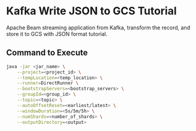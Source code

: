# Kafka Write JSON to GCS Tutorial
Apache Beam streaming application from Kafka, transform the record, and store it to GCS with JSON format tutorial.

## Command to Execute
```bash
java -jar <jar_name> \
    --project=<project_id> \
    --tempLocation=<temp_location> \
    --runner=DirectRunner \
    --bootstrapServers=<bootstrap_servers> \
    --groupId=<group_id> \
    --topic=<topic> \
    --autoOffsetReset=<earliest/latest> \
    --windowDuration=<5s/5m/5h> \
    --numShards=<number_of_shards> \
    --outputDirectory=<output>
```
